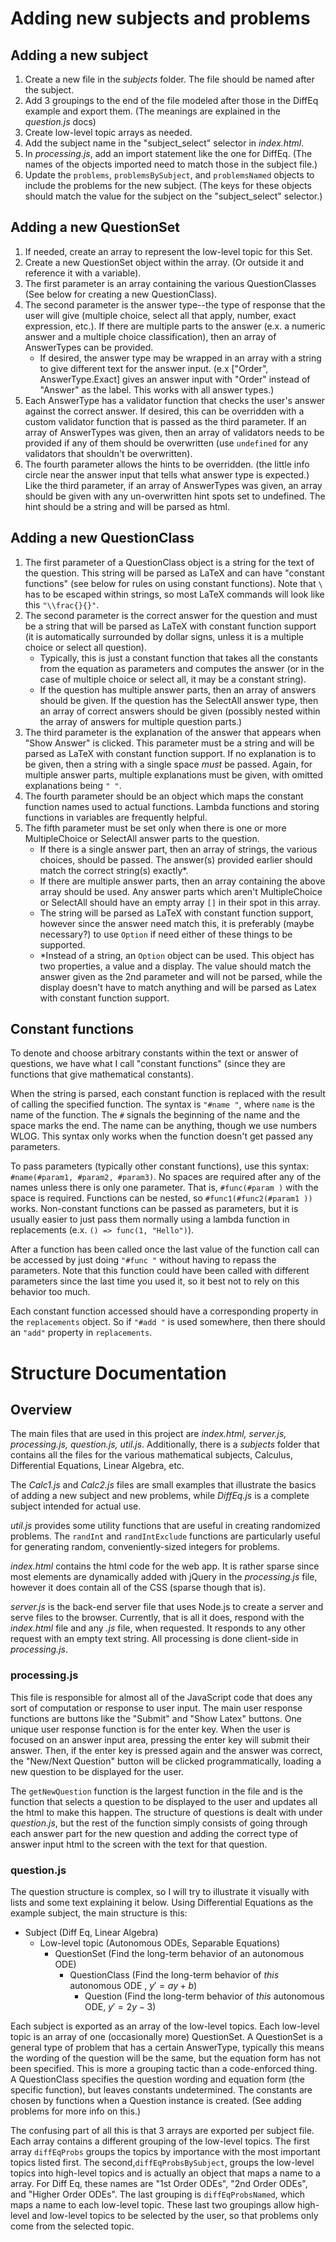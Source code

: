 # Adding new subjects and problems
## Adding a new subject

 1. Create a new file in the *subjects* folder.  The file should be named after the subject.
 2. Add 3 groupings to the end of the file modeled after those in the DiffEq example and export them. (The meanings are explained in the *question.js* docs)
 3. Create low-level topic arrays as needed.
 4. Add the subject name in the "subject_select" selector in *index.html*.
 5. In *processing.js*, add an import statement like the one for DiffEq. (The names of the objects imported need to match those in the subject file.)
 6. Update the `problems`, `problemsBySubject`, and `problemsNamed` objects to include the problems for the new subject. (The keys for these objects should match the value for the subject on the "subject_select" selector.)

## Adding a new QuestionSet

 1. If needed, create an array to represent the low-level topic for this Set.
 2. Create a new QuestionSet object within the array. (Or outside it and reference it with a variable).
 3. The first parameter is an array containing the various QuestionClasses (See below for creating a new QuestionClass).
 4. The second parameter is the answer type--the type of response that the user will give (multiple choice, select all that apply, number, exact expression, etc.).  If there are multiple parts to the answer (e.x. a numeric answer and a multiple choice classification), then an array of AnswerTypes can be provided. 
	 - If desired, the answer type may be wrapped in an array with a string to give different text for the answer input. (e.x ["Order", AnswerType.Exact] gives an answer input with "Order" instead of "Answer" as the label.  This works with all answer types.)
 5.  Each AnswerType has a validator function that checks the user's answer against the correct answer.  If desired, this can be overridden with a custom validator function that is passed as the third parameter.  If an array of AnswerTypes was given, then an array of validators needs to be provided if any of them should be overwritten (use `undefined` for any validators that shouldn't be overwritten).
 6. The fourth parameter allows the hints to be overridden. (the little info circle near the answer input that tells what answer type is expected.)  Like the third parameter, if an array of AnswerTypes was given, an array should be given with any un-overwritten hint spots set to undefined.  The hint should be a string and will be parsed as html.

## Adding a new QuestionClass

 1. The first parameter of a QuestionClass object is a string for the text of the question.  This string will be parsed as LaTeX and can have "constant functions" (see below for rules on using constant functions). Note that `\` has to be escaped within strings, so most LaTeX commands will look like this `"\\frac{}{}"`.
 2. The second parameter is the correct answer for the question and must be a string that will be parsed as LaTeX with constant function support (it is automatically surrounded by dollar signs, unless it is a multiple choice or select all question).  
	 - Typically, this is just a constant function that takes all the constants from the equation as parameters and computes the answer (or in the case of multiple choice or select all, it may be a constant string).  
	 - If the question has multiple answer parts, then an array of answers should be given.  If the question has the SelectAll answer type, then an array of correct answers should be given (possibly nested within the array of answers for multiple question parts.)
 3. The third parameter is the explanation of the answer that appears when "Show Answer" is clicked.  This parameter must be a string and will be parsed as LaTeX with constant function support.  If no explanation is to be given, then a string with a single space *must* be passed.  Again, for multiple answer parts, multiple explanations must be given, with omitted explanations being `" "`.
 4. The fourth parameter should be an object which maps the constant function names used to actual functions.  Lambda functions and storing functions in variables are frequently helpful.
 5. The fifth parameter must be set only when there is one or more MultipleChoice or SelectAll answer parts to the question.
	 - If there is a single answer part, then an array of strings, the various choices, should be passed.  The answer(s) provided earlier should match the correct string(s) exactly*.
	- If there are multiple answer parts, then an array containing the above array should be used.  Any answer parts which aren't MultipleChoice or SelectAll should have an empty array `[]` in their spot in this array.
	 - The string will be parsed as LaTeX with constant function support, however since the answer need match this, it is preferably (maybe necessary?) to use `Option` if need either of these things to be supported.
	 - *Instead of a string, an `Option` object can be used.  This object has two properties, a value and a display.  The value should match the answer given as the 2nd parameter and will not be parsed, while the display doesn't have to match anything and will be parsed as Latex with constant function support.

## Constant functions
To denote and choose arbitrary constants within the text or answer of questions, we have what I call "constant functions" (since they are functions that give mathematical constants).

When the string is parsed, each constant function is replaced with the result of calling the specified function.  The syntax is `"#name "`, where `name` is the name of the function.  The `#` signals the beginning of the name and the space marks the end.  The name can be anything, though we use numbers WLOG.  This syntax only works when the function doesn't get passed any parameters.

To pass parameters (typically other constant functions), use this syntax:
`#name(#param1, #param2, #param3)`.  No spaces are required after any of the names unless there is only one parameter.  That is, `#func(#param )` with the space is required.  Functions can be nested, so `#func1(#func2(#param1 ))` works. 
Non-constant functions can be passed as parameters, but it is usually easier to just pass them normally using a lambda function in replacements (e.x. `() => func(1, "Hello")`).

After a function has been called once the last value of the function call can be accessed by just doing `"#func "` without having to repass the parameters.  Note that this function could have been called with different parameters since the last time you used it, so it best not to rely on this behavior too much.

Each constant function accessed should have a corresponding property in the `replacements` object.  So if `"#add "` is used  somewhere, then there should an `"add"` property in `replacements`.

# Structure Documentation
## Overview
The main files that are used in this project are *index.html, server.js, processing.js, question.js, util.js*.  Additionally, there is a *subjects* folder that contains all the files for the various mathematical subjects, Calculus, Differential Equations, Linear Algebra, etc.  

The *Calc1.js* and *Calc2.js* files are small examples that illustrate the basics of adding a new subject and new problems, while *DiffEq.js* is a complete subject intended for actual use.

*util.js* provides some utility functions that are useful in creating randomized problems.  The `randInt` and `randIntExclude` functions are particularly useful for generating random, conveniently-sized integers for problems.

*index.html* contains the html code for the web app.  It is rather sparse since most elements are dynamically added with jQuery in the *processing.js* file, however it does contain all of the CSS (sparse though that is).

*server.js* is the back-end server file that uses Node.js to create a server and serve files to the browser.  Currently, that is all it does, respond with the *index.html* file and any *.js* file, when requested.  It responds to any other request with an empty text string.  All processing is done client-side in *processing.js*.

### processing.js
This file is responsible for almost all of the JavaScript code that does any sort of computation or response to user input.  The main user response functions are buttons like the "Submit" and "Show Latex" buttons.  One unique user response function is for the enter key.  When the user is focused on an answer input area, pressing the enter key will submit their answer.  Then, if the enter key is pressed again and the answer was correct, the "New/Next Question" button will be clicked programmatically, loading a new question to be displayed for the user.

The `getNewQuestion` function is the largest function in the file and is the function that selects a question to be displayed to the user and updates all the html to make this happen.  The structure of questions is dealt with under *question.js*, but the rest of the function simply consists of going through each answer part for the new question and adding the correct type of answer input html to the screen with the text for that question.

### question.js
The question structure is complex, so I will try to illustrate it visually with lists and some text explaining it below.  Using Differential Equations as the example subject, the main structure is this:

 - Subject (Diff Eq, Linear Algebra)
	 - Low-level topic (Autonomous ODEs, Separable Equations)
		 - QuestionSet (Find the long-term behavior of an autonomous ODE)
			 - QuestionClass (Find the long-term behavior of *this* autonomous ODE , $y'=ay+b$)
				 - Question (Find the long-term behavior of *this* autonomous ODE, $y'=2y-3$)

Each subject is exported as an array of the low-level topics.  Each low-level topic is an array of one (occasionally more) QuestionSet.  A QuestionSet is a general type of problem that has a certain AnswerType, typically this means the wording of the question will be the same, but the equation form has not been specified.  This is more a grouping tactic than a code-enforced thing.  A QuestionClass specifies the question wording and equation form (the specific function), but leaves constants undetermined.  The constants are chosen by functions when a Question instance is created. (See adding problems for more info on this.)

The confusing part of all this is that 3 arrays are exported per subject file.  Each array contains a different grouping of the low-level topics.  The first array `diffEqProbs` groups the topics by importance with the most important topics listed first.  The second,`diffEqProbsBySubject`, groups the low-level topics into high-level topics and is actually an object that maps a name to a array.  For Diff Eq, these names are "1st Order ODEs", "2nd Order ODEs", and "Higher Order ODEs".  The last grouping is `diffEqProbsNamed`, which maps a name to each low-level topic.  These last two groupings allow high-level and low-level topics to be selected by the user, so that problems only come from the selected topic.
